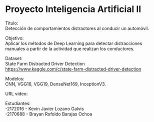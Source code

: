 # Proyecto Inteligencia Artificial II

Título: <br>
Detección de comportamientos distractores al conducir un automóvil.

Objetivo: <br>
Aplicar los métodos de Deep Learning para detectar distracciones manuales a partir de la actividad que realizan los conductores.

Dataset: <br>
State Farm Distracted Driver Detection  <br>
https://www.kaggle.com/c/state-farm-distracted-driver-detection

Modelos: <br>
CNN, VGG16, VGG19, DenseNet169, InceptionV3. 

URL vídeo: <br>

Estudiantes: <br>
-2172016 - Kevin Javier Lozano Galvis <br>
-2170688 - Brayan Rofoldo Barajas Ochoa



 
